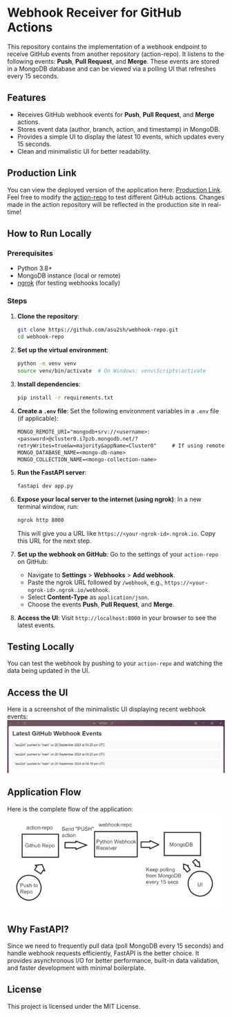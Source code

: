 # Webhook Receiver for GitHub Actions

This repository contains the implementation of a webhook endpoint to receive GitHub events from another repository (action-repo). It listens to the following events: **Push**, **Pull Request**, and **Merge**. These events are stored in a MongoDB database and can be viewed via a polling UI that refreshes every 15 seconds.

## Features
- Receives GitHub webhook events for **Push**, **Pull Request**, and **Merge** actions.
- Stores event data (author, branch, action, and timestamp) in MongoDB.
- Provides a simple UI to display the latest 10 events, which updates every 15 seconds.
- Clean and minimalistic UI for better readability.

## Production Link
You can view the deployed version of the application here: [Production Link](https://your-production-link.com).
Feel free to modify the [action-repo](https://github.com/asu2sh/action-repo) to test different GitHub actions. Changes made in the action repository will be reflected in the production site in real-time!

## How to Run Locally

### Prerequisites
- Python 3.8+
- MongoDB instance (local or remote)
- [ngrok](https://ngrok.com/) (for testing webhooks locally)

### Steps
1. **Clone the repository**:
    ```bash
    git clone https://github.com/asu2sh/webhook-repo.git
    cd webhook-repo
    ```

2. **Set up the virtual environment**:
    ```bash
    python -m venv venv
    source venv/bin/activate  # On Windows: venv\Scripts\activate
    ```

3. **Install dependencies**:
    ```bash
    pip install -r requirements.txt
    ```

4. **Create a `.env` file**:
    Set the following environment variables in a `.env` file (if applicable):
    ```plaintext
    MONGO_REMOTE_URI="mongodb+srv://<username>:<password>@cluster0.i7pzb.mongodb.net/?retryWrites=true&w=majority&appName=Cluster0"     # If using remote
    MONGO_DATABASE_NAME=<mongo-db-name>
    MONGO_COLLECTION_NAME=<mongo-collection-name>
    ```

5. **Run the FastAPI server**:
    ```bash
    fastapi dev app.py
    ```

6. **Expose your local server to the internet (using ngrok)**:
    In a new terminal window, run:
    ```bash
    ngrok http 8000
    ```
    This will give you a URL like `https://<your-ngrok-id>.ngrok.io`. Copy this URL for the next step.

7. **Set up the webhook on GitHub**:
    Go to the settings of your `action-repo` on GitHub:
    - Navigate to **Settings** > **Webhooks** > **Add webhook**.
    - Paste the ngrok URL followed by `/webhook`, e.g., `https://<your-ngrok-id>.ngrok.io/webhook`.
    - Select **Content-Type** as `application/json`.
    - Choose the events **Push**, **Pull Request**, and **Merge**.

8. **Access the UI**:
    Visit `http://localhost:8000` in your browser to see the latest events.

## Testing Locally
You can test the webhook by pushing to your `action-repo` and watching the data being updated in the UI.

## Access the UI
Here is a screenshot of the minimalistic UI displaying recent webhook events:
![UI Screenshot](images/ui_screenshot.png)

## Application Flow
Here is the complete flow of the application:
![Application Flow](images/application_flow.png)

## Why FastAPI?
Since we need to frequently pull data (poll MongoDB every 15 seconds) and handle webhook requests efficiently, FastAPI is the better choice. It provides asynchronous I/O for better performance, built-in data validation, and faster development with minimal boilerplate.

## License
This project is licensed under the MIT License.